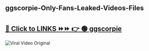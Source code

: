 
 ## ggscorpie-Only-Fans-Leaked-Videos-Files

# <h2><a href="https://mediaupload.pro?ggscorpie">🔗 Click to LINKS ⏩⏩ 👉 🟢 ggscorpie </a></h2>

<a href="https://mediaupload.pro?ggscorpie" rel="nofollow" data-target="animated-image.originalLink"><img src="https://i.ibb.co.com/xMMVF88/686577567.gif" alt="Viral Video Original" style="max-width: 100%; display: inline-block;" data-target="animated-image.originalImage"></a>